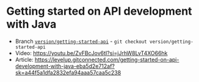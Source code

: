 # Getting started on API development with Java 
- Branch [`version/getting-started-api`](https://github.com/geraldnguyen/getting-started-api-with-java/tree/version/getting-started-api) - `git checkout version/getting-started-api`
- Video: https://youtu.be/ZvFBcJov6tI?si=jJrhW8LvT4XO66hk
- Article: https://levelup.gitconnected.com/getting-started-on-api-development-with-java-eba5d2e712af?sk=a44f5a1dfa2832efa94aaa57caa5c238
